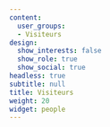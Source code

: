 ```yaml
---
content:
  user_groups:
  - Visiteurs
design:
  show_interests: false
  show_role: true
  show_social: true
headless: true
subtitle: null
title: Visiteurs
weight: 20
widget: people
---
```

